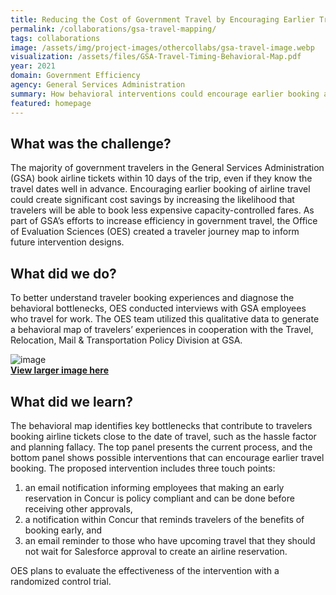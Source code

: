 ```yaml
---
title: Reducing the Cost of Government Travel by Encouraging Earlier Travel Booking
permalink: /collaborations/gsa-travel-mapping/
tags: collaborations
image: /assets/img/project-images/othercollabs/gsa-travel-image.webp
visualization: /assets/files/GSA-Travel-Timing-Behavioral-Map.pdf
year: 2021
domain: Government Efficiency
agency: General Services Administration
summary: How behavioral interventions could encourage earlier booking and generate cost savings.
featured: homepage
---
```

## What was the challenge?
The majority of government travelers in the General Services Administration (GSA) book airline tickets within 10 days of the trip, even if they know the travel dates well in advance. Encouraging earlier booking of airline travel could create significant cost savings by increasing the likelihood that travelers will be able to book less expensive capacity-controlled fares. As part of GSA’s efforts to increase efficiency in government travel, the Office of Evaluation Sciences (OES) created a traveler journey map to inform future intervention designs.

## What did we do?
To better understand traveler booking experiences and diagnose the behavioral bottlenecks, OES conducted interviews with GSA employees who travel for work.  The OES team utilized this qualitative data to generate a behavioral map of travelers’ experiences in cooperation with the Travel, Relocation, Mail & Transportation Policy Division at GSA.

![image]({{site.baseurl}}/assets/img/project-images/othercollabs/GSA-Travel-Timing-Behavioral-Map.webp)<br>
<a href="/assets/files/GSA-Travel-Timing-Behavioral-Map.pdf" target="_blank">**View larger image here**</a>

## What did we learn?
The behavioral map identifies key bottlenecks that contribute to travelers booking airline tickets close to the date of travel, such as the hassle factor and planning fallacy. The top panel presents the current process, and the bottom panel shows possible interventions that can encourage earlier travel booking. The proposed intervention includes three touch points: 
1. an email notification informing employees that making an early reservation in Concur is policy compliant and can be done before receiving other approvals, 
2. a notification within Concur that reminds travelers of the benefits of booking early, and 
3. an email reminder to those who have upcoming travel that they should not wait for Salesforce approval to create an airline reservation.  

OES plans to evaluate the effectiveness of the intervention with a randomized control trial.




